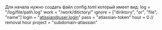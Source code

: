 Для начала нужно создать файл config.toml который имеет вид:
log = "/log/file/path.log"
work = "/work/ditictory/"
ignore = ["diriktory", "or", "file", "name"]
login = "atlssian@user.login"
pass = "atlassian-token"
hour = 0  // removal hour 
project = "subdomain-atlassian"